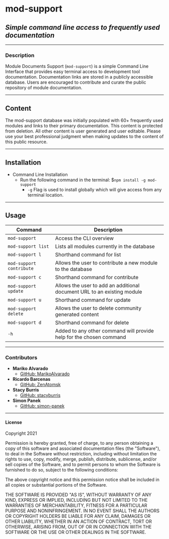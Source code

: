 # mod-support

## *Simple command line access to frequently used documentation*

---

### Description

Module Documents Support (`mod-support`) is a simple Command Line Interface that provides easy terminal access to development tool documentation. Documentation links are stored in a publicly accessible database. Users are encouraged to contribute and curate the public repository of module documentation.

---

## Content

The mod-support database was initially populated with 60+ frequently used modules and links to their primary documentation. This content is protected from deletion. All other content is user generated and user editable. Please use your best professional judgment when making updates to the content of this public resource.

---

## Installation

- Command Line Installation
  - Run the following command in the terminal: $`npm install -g mod-support`
    - `-g` Flag is used to install globally which will give access from any terminal location.

---

## Usage

| **Command** | **Description** |
| --- | --- |
| `mod-support` | Access the CLI overview |
| `mod-support list` | Lists all modules currently in the database |
| `mod-support l` | Shorthand command for list |
| `mod-support contribute` | Allows the user to contribute a new module to the database |
| `mod-support c` | Shorthand command for contribute |
| `mod-support update` | Allows the user to add an additional document URL to an existing module |
| `mod-support u` | Shorthand command for update |
| `mod-support delete` | Allows the user to delete community generated content |
| `mod-support d` | Shorthand command for delete |
| `-h` | Added to any other command will provide help for the chosen command |

---

### Contributors

- **Mariko Alvarado**
  - [GitHub: MarikoAlvarado](https://github.com/MarikoAlvarado)
- **Ricardo Barcenas**
  - [GitHub: ZenAtomsk](https://github.com/ZenAtomsk)
- **Stacy Burris**
  - [GitHub: stacyburris](https://github.com/stacyburris)
- **Simon Panek**
  - [GitHub: simon-panek](https://github.com/simon-panek)

---

#### License

Copyright 2021 

Permission is hereby granted, free of charge, to any person obtaining a copy of this software and associated documentation files (the "Software"), to deal in the Software without restriction, including without limitation the rights to use, copy, modify, merge, publish, distribute, sublicense, and/or sell copies of the Software, and to permit persons to whom the Software is furnished to do so, subject to the following conditions:

The above copyright notice and this permission notice shall be included in all copies or substantial portions of the Software.

THE SOFTWARE IS PROVIDED "AS IS", WITHOUT WARRANTY OF ANY KIND, EXPRESS OR IMPLIED, INCLUDING BUT NOT LIMITED TO THE WARRANTIES OF MERCHANTABILITY, FITNESS FOR A PARTICULAR PURPOSE AND NONINFRINGEMENT. IN NO EVENT SHALL THE AUTHORS OR COPYRIGHT HOLDERS BE LIABLE FOR ANY CLAIM, DAMAGES OR OTHER LIABILITY, WHETHER IN AN ACTION OF CONTRACT, TORT OR OTHERWISE, ARISING FROM, OUT OF OR IN CONNECTION WITH THE SOFTWARE OR THE USE OR OTHER DEALINGS IN THE SOFTWARE.
